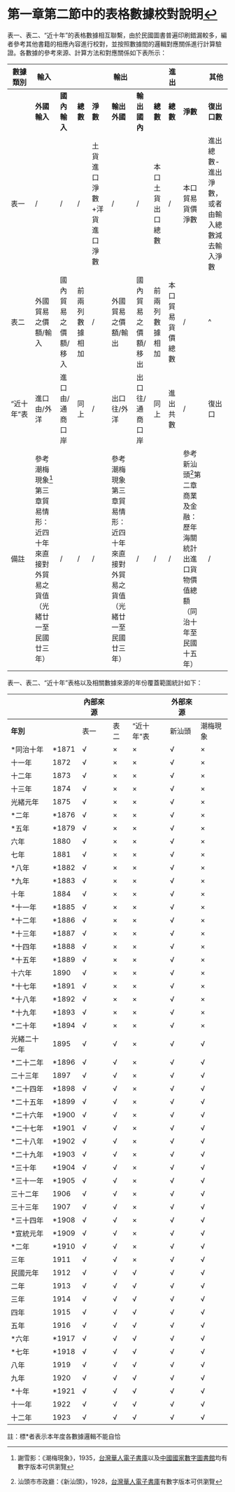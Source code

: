 # 第一章第二節中的表格數據校對說明[↩](../chapter1/section02.md#fn_2)

表一、表二、“近十年”的表格數據相互聯繫，由於民國圖書普遍印刷錯漏較多，編者參考其他書籍的相應內容進行校對，並按照數據間的邏輯對應關係進行計算驗證。各數據的參考來源、計算方法和對應關係如下表所示：

| **數據類別** | **輸入**                                                                         |             |      |                  |              **輸出**                                                                     |                     |                    |       **進出**           |                                                                                  |                   **其他**                              |
|--------------|----------------------------------------------------------------------------------|---------------------|----------------|---------------------------|----------------------------------------------------------------------------------|---------------------|------------------|------------------|------------------------------------------------------------------------------------|-----------------------------------------------|
|              | **外國輸入**                                                                     | **國內輸入**        | **總數**       | **淨數**                  | **輸出外國**                                                                     | **輸出國內**        | **總數**         | **總數**         | **淨數**                                                                           | **復出口數**                                  |
| 表一         | /                                                                                | /                   | /              | 土貨進口淨數+洋貨進口淨數 | /                                                                                | /                   | 本口土貨出口總數 | /                | 本口貿易貨價淨數                                                                   | 進出總數-進出淨數，或者由輸入總數減去輸入淨數 |
| 表二         | 外國貿易之價額/輸入                                                              | 國內貿易之價額/移入 | 前兩列數據相加 | /                         | 外國貿易之價額/輸出                                                              | 國內貿易之價額/移出 | 前兩列數據相加   | 本口貿易貨價總數 | /                                                                                  |          ^                                     |
| “近十年”表   | 進口由/外洋                                                                      | 進口由/通商口岸     |      同上          | /                         | 出口往/外洋                                                                      | 出口往/通商口岸     |       同上           | 進出共數                | /                                                                                  | 復出口                                        |
| 備註         | 參考潮梅現象[^1]第三章貿易情形：近四十年來直接對外貿易之貨值（光緒廿一至民國廿三年） |/                     |/                |/                           | 參考潮梅現象第三章貿易情形：近四十年來直接對外貿易之貨值（光緒廿一至民國廿三年） |/                     |/                  |/                  | 參考新汕頭[^2]第二章商業及金融：歷年海關統計出進口貨物價值總額（同治十年至民國十五年） |                    /                           ||

表一、表二、“近十年”表格以及相關數據來源的年份覆蓋範圍統計如下：

|          |    | **內部來源** |  |            |    **外部來源**    |          |   
|--------------|--------------|--------------|------------|--------|----------|---|
| **年別**    | | 表一         | 表二         | “近十年”表 | 新汕頭 | 潮梅現象 |   
| *同治十年   | *1871       | √            | ×          | ×      | √        | × |
| 十一年       | 1872         | √            | ×          | ×      | √        | × |
| 十二年       | 1873         | √            | ×          | ×      | √        | × |
| 十三年       | 1874         | √            | ×          | ×      | √        | × |
| 光緒元年     | 1875         | √            | ×          | ×      | √        | × |
| *二年       | *1876       | √            | ×          | ×      | √        | × |
| *五年       | *1879       | √            | ×          | ×      | √        | × |
| 六年         | 1880         | √            | ×          | ×      | √        | × |
| 七年         | 1881         | √            | ×          | ×      | √        | × |
| *八年       | *1882       | √            | ×          | ×      | √        | × |
| *九年       | *1883       | √            | ×          | ×      | √        | × |
| 十年         | 1884         | √            | ×          | ×      | √        | × |
| *十一年     | *1885       | √            | ×          | ×      | √        | × |
| *十二年     | *1886       | √            | ×          | ×      | √        | × |
| *十三年     | *1887       | √            | ×          | ×      | √        | × |
| *十四年     | *1888       | √            | ×          | ×      | √        | × |
| *十五年     | *1889       | √            | ×          | ×      | √        | × |
| 十六年       | 1890         | √            | ×          | ×      | √        | × |
| *十七年     | *1891       | √            | ×          | ×      | √        | × |
| *十八年     | *1892       | √            | ×          | ×      | √        | × |
| *十九年     | *1893       | √            | ×          | ×      | √        | × |
| *二十年     | *1894       | √            | ×          | ×      | √        | × |
| 光緒二十一年 | 1895         | √            | √          | ×      | √        | √ |
| *二十二年   | *1896       | √            | √          | ×      | √        | √ |
| 二十三年     | 1897         | √            | √          | ×      | √        | √ |
| *二十四年   | *1898       | √            | √          | ×      | √        | √ |
| *二十五年   | *1899       | √            | √          | ×      | √        | √ |
| *二十六年   | *1900       | √            | √          | ×      | √        | √ |
| *二十七年   | *1901       | √            | √          | ×      | √        | √ |
| *二十八年   | *1902       | √            | √          | ×      | √        | √ |
| *二十九年   | *1903       | √            | √          | ×      | √        | √ |
| *三十年     | *1904       | √            | √          | ×      | √        | √ |
| *三十一年   | *1905       | √            | √          | ×      | √        | √ |
| 三十二年     | 1906         | √            | √          | ×      | √        | √ |
| 三十三年     | 1907         | √            | √          | ×      | √        | √ |
| *三十四年   | *1908       | √            | √          | ×      | √        | √ |
| *宣統元年   | *1909       | √            | √          | ×      | √        | √ |
| *二年       | *1910       | √            | √          | ×      | √        | √ |
| 三年         | 1911        | √            | √          | ×      | √        | √ |
| 民國元年     | 1912         | √            | √          | √      | √        | √ |
| 二年         | 1913         | √            | √          | √      | √        | √ |
| 三年         | 1914         | √            | √          | √      | √        | √ |
| 四年         | 1915         | √            | √          | √      | √        | √ |
| 五年         | 1916         | √            | √          | √      | √        | √ |
| *六年       | *1917      | √            | √          | √      | √        | √ |
| *七年       | *1918       | √            | √          | √      | √        | √ |
| 八年         | 1919         | √            | √          | √      | √        | √ |
| 九年         | 1920         | √            | √          | √      | √        | √ |
| *十年       | *1921       | √            | √          | √      | √        | √ |
| 十一年       | 1922         | √            | √          | √      | √        | √ |
| 十二年       | 1923         | √            | √          | √      | √        | √ |

註：標*者表示本年度各數據邏輯不能自恰

[^1]: 謝雪影：《潮梅現象》，1935，[台灣華人電子書庫](https://taiwanebook.ncl.edu.tw/zh-tw/book/NTL-9900015197)以及[中國國家數字圖書館](http://read.nlc.cn/allSearch/searchDetail?searchType=1001&showType=1&indexName=data_416&fid=17jh000163)均有數字版本可供瀏覽

[^2]: 汕頭市市政廳：《新汕頭》，1928，[台灣華人電子書庫](https://taiwanebook.ncl.edu.tw/zh-tw/book/NTL-31111003746292)有數字版本可供瀏覽
